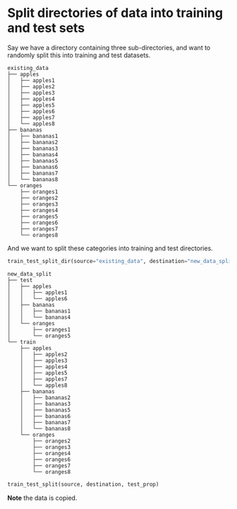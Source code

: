 # Split directories of data into training and test sets

Say we have a directory containing three sub-directories, and want to randomly split this into training and test datasets.

```
existing_data
├── apples
│   ├── apples1
│   ├── apples2
│   ├── apples3
│   ├── apples4
│   ├── apples5
│   ├── apples6
│   ├── apples7
│   └── apples8
├── bananas
│   ├── bananas1
│   ├── bananas2
│   ├── bananas3
│   ├── bananas4
│   ├── bananas5
│   ├── bananas6
│   ├── bananas7
│   └── bananas8
└── oranges
    ├── oranges1
    ├── oranges2
    ├── oranges3
    ├── oranges4
    ├── oranges5
    ├── oranges6
    ├── oranges7
    └── oranges8

```

And we want to split these categories into training and test directories.

```python
train_test_split_dir(source="existing_data", destination="new_data_split")
```

```
new_data_split
├── test
│   ├── apples
│   │   ├── apples1
│   │   └── apples6
│   ├── bananas
│   │   ├── bananas1
│   │   └── bananas4
│   └── oranges
│       ├── oranges1
│       └── oranges5
└── train
    ├── apples
    │   ├── apples2
    │   ├── apples3
    │   ├── apples4
    │   ├── apples5
    │   ├── apples7
    │   └── apples8
    ├── bananas
    │   ├── bananas2
    │   ├── bananas3
    │   ├── bananas5
    │   ├── bananas6
    │   ├── bananas7
    │   └── bananas8
    └── oranges
        ├── oranges2
        ├── oranges3
        ├── oranges4
        ├── oranges6
        ├── oranges7
        └── oranges8

```


```python
train_test_split(source, destination, test_prop)
```

**Note** the data is copied.